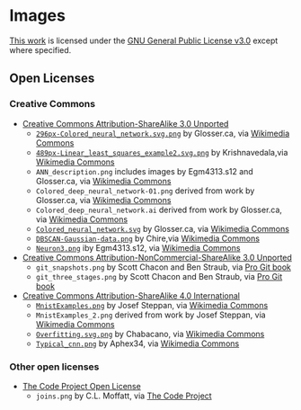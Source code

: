 # Images

[This work](https://github.com/sdesabbata/granolarr) is licensed under the [GNU General Public License v3.0](https://www.gnu.org/licenses/gpl-3.0.html) except where specified.

## Open Licenses

### Creative Commons

- [Creative Commons Attribution-ShareAlike 3.0 Unported](https://creativecommons.org/licenses/by-sa/3.0/)
   - [`296px-Colored_neural_network.svg.png`](https://commons.wikimedia.org/wiki/File:Colored_neural_network.svg) by Glosser.ca, via [Wikimedia Commons](https://commons.wikimedia.org)
   - [`489px-Linear_least_squares_example2.svg.png`](https://commons.wikimedia.org/wiki/File:Linear_least_squares_example2.svg) by Krishnavedala,via [Wikimedia Commons](https://commons.wikimedia.org)
   - `ANN_description.png` includes images by Egm4313.s12 and Glosser.ca, via [Wikimedia Commons](https://commons.wikimedia.org)
   - `Colored_deep_neural_network-01.png` derived from work by Glosser.ca, via [Wikimedia Commons](https://commons.wikimedia.org)
   - `Colored_deep_neural_network.ai` derived from work by Glosser.ca, via [Wikimedia Commons](https://commons.wikimedia.org)
   - [`Colored_neural_network.svg`](https://commons.wikimedia.org/wiki/File:Colored_neural_network.svg) by Glosser.ca, via [Wikimedia Commons](https://commons.wikimedia.org)
   - [`DBSCAN-Gaussian-data.png`](https://commons.wikimedia.org/wiki/File:DBSCAN-Gaussian-data.svg) by Chire,via [Wikimedia Commons](https://commons.wikimedia.org)
   - [`Neuron3.png`](https://commons.wikimedia.org/wiki/File:Neuron3.png) iby Egm4313.s12, via [Wikimedia Commons](https://commons.wikimedia.org)
- [Creative Commons Attribution-NonCommercial-ShareAlike 3.0 Unported](https://creativecommons.org/licenses/by-nc-sa/3.0/)
   - `git_snapshots.png` by Scott Chacon and Ben Straub, via [Pro Git book](https://git-scm.com/book/en/v2)
   - `git_three_stages.png` by Scott Chacon and Ben Straub, via [Pro Git book](https://git-scm.com/book/en/v2)
- [Creative Commons Attribution-ShareAlike 4.0 International](https://creativecommons.org/licenses/by-sa/4.0/)
   - [`MnistExamples.png`](https://commons.wikimedia.org/wiki/File:MnistExamples.png) by Josef Steppan, via [Wikimedia Commons](https://commons.wikimedia.org)
   - `MnistExamples_2.png` derived from work by Josef Steppan, via [Wikimedia Commons](https://commons.wikimedia.org)
   - [`Overfitting.svg.png`](https://commons.wikimedia.org/wiki/File:Overfitting.svg) by Chabacano, via [Wikimedia Commons](https://commons.wikimedia.org)
   - [`Typical_cnn.png`](https://commons.wikimedia.org/wiki/File:Typical_cnn.png) by Aphex34, via [Wikimedia Commons](https://commons.wikimedia.org)

### Other open licenses

- [The Code Project Open License](https://www.codeproject.com/info/cpol10.aspx)
    - `joins.png` by C.L. Moffatt, via [The Code Project](https://www.codeproject.com/articles/33052/visual-representation-of-sql-joins)
